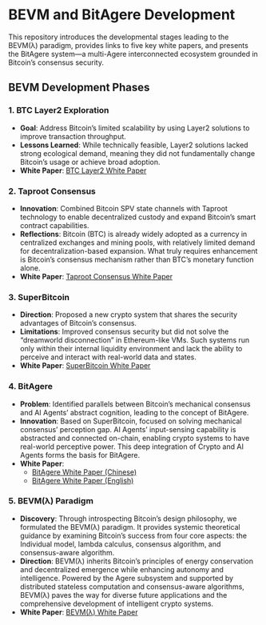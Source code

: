 # BEVM and BitAgere Development

This repository introduces the developmental stages leading to the BEVM(λ) paradigm, provides links to five key white papers, and presents the BitAgere system—a multi-Agere interconnected ecosystem grounded in Bitcoin’s consensus security.

## BEVM Development Phases

### 1. BTC Layer2 Exploration
- **Goal**: Address Bitcoin’s limited scalability by using Layer2 solutions to improve transaction throughput.  
- **Lessons Learned**: While technically feasible, Layer2 solutions lacked strong ecological demand, meaning they did not fundamentally change Bitcoin’s usage or achieve broad adoption.  
- **White Paper**: [BTC Layer2 White Paper](docs/BEVM_Whitepaper2023.pdf) <!-- 在此处替换为真实链接 -->

### 2. Taproot Consensus
- **Innovation**: Combined Bitcoin SPV state channels with Taproot technology to enable decentralized custody and expand Bitcoin’s smart contract capabilities.  
- **Reflections**: Bitcoin (BTC) is already widely adopted as a currency in centralized exchanges and mining pools, with relatively limited demand for decentralization-based expansion. What truly requires enhancement is Bitcoin’s consensus mechanism rather than BTC’s monetary function alone.  
- **White Paper**: [Taproot Consensus White Paper](docs/Taproot_Consensus_White_Paper.pdf) <!-- 在此处替换为真实链接 -->

### 3. SuperBitcoin
- **Direction**: Proposed a new crypto system that shares the security advantages of Bitcoin’s consensus.  
- **Limitations**: Improved consensus security but did not solve the “dreamworld disconnection” in Ethereum-like VMs. Such systems run only within their internal liquidity environment and lack the ability to perceive and interact with real-world data and states.  
- **White Paper**: [SuperBitcoin White Paper](docs/SuperBitcoin_White_Paper.pdf) <!-- 在此处替换为真实链接 -->

### 4. BitAgere
- **Problem**: Identified parallels between Bitcoin’s mechanical consensus and AI Agents’ abstract cognition, leading to the concept of BitAgere.  
- **Innovation**: Based on SuperBitcoin, focused on solving mechanical consensus’ perception gap. AI Agents’ input-sensing capability is abstracted and connected on-chain, enabling crypto systems to have real-world perceptive power. This deep integration of Crypto and AI Agents forms the basis for BitAgere.  
- **White Paper**:  
  - [BitAgere White Paper (Chinese)](docs/BitAgere_一个以比特币为底层的多元Agere互联系统.md)  
  - [BitAgere White Paper (English)](docs/BitAgere_A_multi-dimensional_Agere_interconnection_system_based_on_Bitcoin.pdf)

### 5. BEVM(λ) Paradigm
- **Discovery**: Through introspecting Bitcoin’s design philosophy, we formulated the BEVM(λ) paradigm. It provides systemic theoretical guidance by examining Bitcoin’s success from four core aspects: the Individual model, lambda calculus, consensus algorithm, and consensus-aware algorithm.  
- **Direction**: BEVM(λ) inherits Bitcoin’s principles of energy conservation and decentralized emergence while enhancing autonomy and intelligence. Powered by the Agere subsystem and supported by distributed stateless computation and consensus-aware algorithms, BEVM(λ) paves the way for diverse future applications and the comprehensive development of intelligent crypto systems.  
- **White Paper**: [BEVM(λ) White Paper](docs/Agere_Consensus_Intelligent_Cryptocurrency_Design_Based_on_BEVM.pdf)